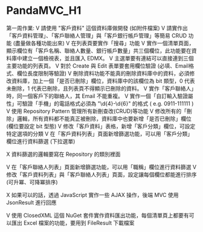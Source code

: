 # PandaMVC_H1
第一周作業:
V 請使用 "客戶資料" 這個資料庫做開發 (如附件檔案)
V 請實作出「客戶資料管理」、「客戶聯絡人管理」與「客戶銀行帳戶管理」等簡易 CRUD 功能 (盡量做各種功能出來)
V 在列表頁要實作「搜尋」功能
V 實作一個清單頁面，顯示欄位有「客戶名稱、聯絡人數量、銀行帳戶數量」共三個欄位，此功能要在資料庫中建立一個檢視表，並且匯入 EDMX。
V 主選單要有連結可以直接連到三個主要功能的列表頁。
V 對於 Create 與 Edit 表單要套用欄位驗證 (必填、Email格式、欄位長度限制等驗證)
V 刪除資料功能不能真的刪除資料庫中的資料，必須修改資料庫，加上一個「是否已刪除」欄位，資料庫中的該欄位為 bit 類型，0 代表未刪除，1 代表已刪除，且列表頁不得顯示已刪除的資料。
V 實作「客戶聯絡人」時，同一個客戶下的聯絡人，其 Email 不能重複。
V 實作一個「自訂輸入驗證屬性」可驗證「手機」的電話格式必須為 "\d{4}-\d{6}" 的格式 ( e.g. 0911-111111 )
V 使用 Repository Pattern 管理所有新刪查改(CRUD)等功能
V 修改所有的「刪除」邏輯，所有資料都不能真正被刪除，資料庫中也要新增「是否已刪除」欄位 (欄位要設定 bit 型態)
V 修改「客戶資料」表格，新增「客戶分類」欄位，可設定特定選項的分類
V 在「客戶資料列表」頁面新增篩選功能，可以用「客戶分類」欄位進行資料篩選 (下拉選單)

X 資料篩選的邏輯要寫在 Repository 的類別裡面

V 在「客戶聯絡人列表」頁面新增篩選功能，可以用「職稱」欄位進行資料篩選
V 修改「客戶資料列表」與「客戶聯絡人列表」頁面，設定讓每個欄位都能進行排序 (可升冪、可降冪排序)

X 如果可以的話，透過 JavaScript 實作一些 AJAX 操作，後端 MVC 使用 JsonResult 進行回應

V 使用 ClosedXML 這個 NuGet 套件實作資料匯出功能，每個清單頁上都要有可以匯出 Excel 檔案的功能，要用到 FileResult 下載檔案

